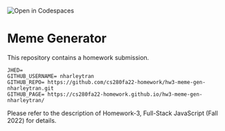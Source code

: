 ![Open in Codespaces](https://classroom.github.com/assets/open-in-codespaces-abfff4d4e15f9e1bd8274d9a39a0befe03a0632bb0f153d0ec72ff541cedbe34.svg)
# Meme Generator

This repository contains a homework submission.

```text
JHED=
GITHUB_USERNAME= nharleytran
GITHUB_REPO= https://github.com/cs280fa22-homework/hw3-meme-gen-nharleytran.git
GITHUB_PAGE= https://cs280fa22-homework.github.io/hw3-meme-gen-nharleytran/
```

Please refer to the description of Homework-3, Full-Stack JavaScript (Fall 2022) for details.